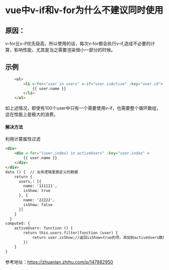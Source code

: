 # vue中v-if和v-for为什么不建议同时使用
## 原因：
v-for比v-if优先级高，所以使用的话，每次v-for都会执行v-if,造成不必要的计算，影响性能，尤其是当之需要渲染很小一部分的时候。

## 示例
```html
    <ul>
        <li v-for="user in users" v-if="user.isActive" :key="user.id">
            {{ user.name }}
        </li>
    </ul>
```
如上述情况，即使有100个user中只有一个需要使用v-if，也需要整个循环数组，这在性能上是极大的浪费。

#### 解决方法
利用计算属性过滤
```html
<div>
	<div v-for="(user,index) in activeUsers" :key="user.index" >
		{{ user.name }} 
	</div>
</div>
data () {  // 业务逻辑里面定义的数据
    return {
      users,: [{
        name: '111111',
        isShow: true
      }, {
        name: '22222',
        isShow: false
      }]
    }
  }
computed: {
	activeUsers: function () {
		return this.users.filter(function (user) {
			return user.isShow;//返回isShow=true的项，添加到activeUsers数组
		})
	}
}
```

参考地址：https://zhuanlan.zhihu.com/p/147882950